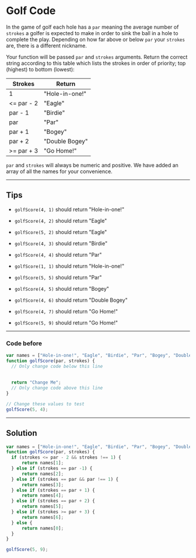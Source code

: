 # Golf Code

In the game of golf each hole has a `par` meaning the average number of `strokes` a golfer is expected to make in order to sink the ball in a hole to complete the play. Depending on how far above or below `par` your `strokes` are, there is a different nickname.

Your function will be passed `par` and `strokes` arguments. Return the correct string according to this table which lists the strokes in order of priority; top (highest) to bottom (lowest):

|Strokes|Return|
|---|---|
|1|"Hole-in-one!"|
|<= par - 2|"Eagle"|
|par - 1|"Birdie"|
|par|"Par"|
|par + 1|"Bogey"|
|par + 2|"Double Bogey"|
|>= par + 3|"Go Home!"|

`par` and `strokes` will always be numeric and positive. We have added an array of all the names for your convenience.

---

## Tips

- `golfScore(4, 1)` should return "Hole-in-one!"

- `golfScore(4, 2)` should return "Eagle"

- `golfScore(5, 2)` should return "Eagle"

- `golfScore(4, 3)` should return "Birdie"

- `golfScore(4, 4)` should return "Par"

- `golfScore(1, 1)` should return "Hole-in-one!"

- `golfScore(5, 5)` should return "Par"

- `golfScore(4, 5)` should return "Bogey"

- `golfScore(4, 6)` should return "Double Bogey"

- `golfScore(4, 7)` should return "Go Home!"

- `golfScore(5, 9)` should return "Go Home!"

---

### Code before

```js
var names = ["Hole-in-one!", "Eagle", "Birdie", "Par", "Bogey", "Double Bogey", "Go Home!"];
function golfScore(par, strokes) {
  // Only change code below this line
  
  
  return "Change Me";
  // Only change code above this line
}

// Change these values to test
golfScore(5, 4);
```

---

## Solution

```js
var names = ["Hole-in-one!", "Eagle", "Birdie", "Par", "Bogey", "Double Bogey", "Go Home!"];
function golfScore(par, strokes) {
  if (strokes <= par - 2 && strokes !== 1) {
      return names[1];
  } else if (strokes == par -1) {
      return names[2];
  } else if (strokes == par && par !== 1) {
      return names[3];
  } else if (strokes == par + 1) {
      return names[4];
  } else if (strokes == par + 2) {
      return names[5];
  } else if (strokes >= par + 3) {
      return names[6];
  } else {
      return names[0];
  }
}

golfScore(5, 9);
```